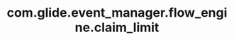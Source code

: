---
weight: 1479
layout: page
title: com.glide.event_manager.flow_engine.claim_limit
description: ""
value: "50"
---